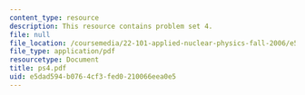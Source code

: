 ```yaml
---
content_type: resource
description: This resource contains problem set 4.
file: null
file_location: /coursemedia/22-101-applied-nuclear-physics-fall-2006/e5dad594b0764cf3fed0210066eea0e5_ps4.pdf
file_type: application/pdf
resourcetype: Document
title: ps4.pdf
uid: e5dad594-b076-4cf3-fed0-210066eea0e5
---
```

